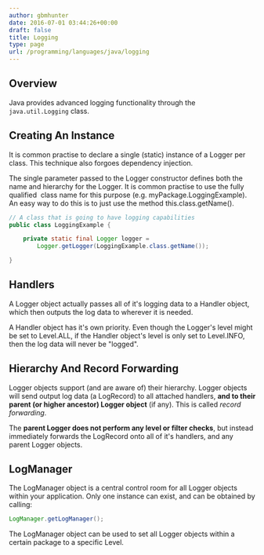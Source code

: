 ```yaml
---
author: gbmhunter
date: 2016-07-01 03:44:26+00:00
draft: false
title: Logging
type: page
url: /programming/languages/java/logging
---
```


## Overview

Java provides advanced logging functionality through the `java.util.Logging` class.

## Creating An Instance

It is common practise to declare a single (static) instance of a Logger per class. This technique also forgoes dependency injection.

The single parameter passed to the Logger constructor defines both the name and hierarchy for the Logger. It is common practise to use the fully qualified  class name for this purpose (e.g. myPackage.LoggingExample). An easy way to do this is to just use the method this.class.getName().
    
```java
// A class that is going to have logging capabilities
public class LoggingExample {

    private static final Logger logger =
        Logger.getLogger(LoggingExample.class.getName());

}
```

## Handlers

A Logger object actually passes all of it's logging data to a Handler object, which then outputs the log data to wherever it is needed.

A Handler object has it's own priority. Even though the Logger's level might be set to Level.ALL, if the Handler object's level is only set to Level.INFO, then the log data will never be "logged".

## Hierarchy And Record Forwarding 

Logger objects support (and are aware of) their hierarchy. Logger objects will send output log data (a LogRecord) to all attached handlers, **and to their parent (or higher ancestor) Logger object** (if any). This is called _record forwarding_.

The **parent Logger does not perform any level or filter checks**, but instead immediately forwards the LogRecord onto all of it's handlers, and any parent Logger objects.

## LogManager

The LogManager object is a central control room for all Logger objects within your application. Only one instance can exist, and can be obtained by calling:

```java
LogManager.getLogManager();
```

The LogManager object can be used to set all Logger objects within a certain package to a specific Level. 
